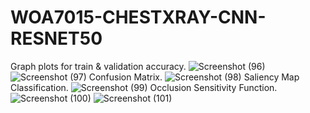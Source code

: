 # WOA7015-CHESTXRAY-CNN-RESNET50
Graph plots for train & validation accuracy.
![Screenshot (96)](https://github.com/user-attachments/assets/5ee0b4f8-c754-4f08-afa3-e85600142ee0)
![Screenshot (97)](https://github.com/user-attachments/assets/cf03699e-6bff-4d1a-b0f9-b4f3ee94e3fd)
Confusion Matrix.
![Screenshot (98)](https://github.com/user-attachments/assets/23e55264-0cb1-46b0-b6a3-d03231a2d1fd)
Saliency Map Classification.
![Screenshot (99)](https://github.com/user-attachments/assets/fa003c58-bc8c-42b9-a3f0-4ac86c1f4042)
Occlusion Sensitivity Function.
![Screenshot (100)](https://github.com/user-attachments/assets/a225d284-9e14-48a6-8d2f-a33564a2d567)
![Screenshot (101)](https://github.com/user-attachments/assets/2b0bfea5-c737-431c-97cd-1dba58ce8226)
